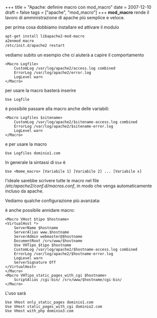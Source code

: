 +++
title = "Apache: definire macro con mod_macro"
date = 2007-12-10
draft = false
tags = ["apache", "mod_macro"]
+++
**mod_macro** rende il lavoro di amministrazione di apache più semplice e veloce.

per prima cosa dobbiamo installare ed attivare il modulo
```bash
apt-get install libapache2-mod-macro
a2enmod macro
/etc/init.d/apache2 restart
```
vediamo subito un esempio che ci aiuterà a capire il comportamento
```
<Macro Logfile>
	CustomLog /var/log/apache2/access.log combined
	ErrorLog /var/log/apache2/error.log
	LogLevel warn
</Macro>
```
per usare la macro basterà inserire
```
Use Logfile
```
è possibile passare alla macro anche delle variabili:
```
<Macro Logfiles $sitename>
	CustomLog /var/log/apache2/$sitename-access.log combined
	ErrorLog /var/log/apache2/$sitename-error.log
	LogLevel warn
</Macro>
```
e per usare la macro
```
Use Logfiles dominio1.com
```
In generale la sintassi di `Use` è
```
Use <Nome_macro> [Variabile 1] [Variabile 2] ... [Variabile x]
```
l'ideale sarebbe scrivere tutte le macro nel file */etc/apache2/conf.d/macros.conf*, in modo che venga automaticamente incluso da apache.

Vediamo qualche configurazione più avanzata:

è anche possibile annidare macro:
```
<Macro VHost $tipo $hostname>
<VirtualHost *>
	ServerName $hostname
	ServerAlias www.$hostname
	ServerAdmin webmaster@$hostname
	DocumentRoot /srv/www/$hostname
	Use VHTipo_$tipo $hostname
	CustomLog /var/log/apache2/$hostname-access.log combined
	ErrorLog /var/log/apache2/$hostname-error.log
	LogLevel warn
	ServerSignature Off
</VirtualHost>
</Macro>
<Macro VHTipo_static_pages_with_cgi $hostname>
	ScriptAlias /cgi-bin/ /srv/www/$hostname/cgi-bin/
</Macro>
```
L'uso sarà
```
Use VHost only_static_pages dominio1.com
Use VHost static_pages_with_cgi dominio2.com
Use VHost with_php dominio3.com
```